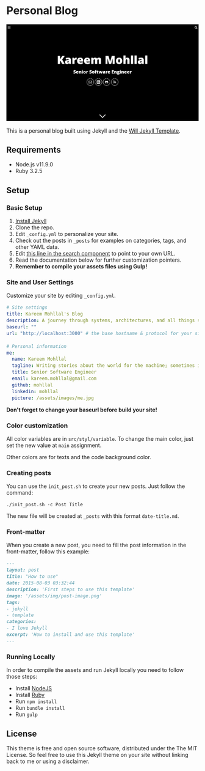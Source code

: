 # Personal Blog

![Screenshot](screenshot.png)

This is a personal blog built using Jekyll and the [Will Jekyll Template](https://github.com/willianjusten/will-jekyll-templat).

## Requirements

- Node.js v11.9.0
- Ruby 3.2.5

## Setup

### Basic Setup

1. [Install Jekyll](http://jekyllrb.com)
2. Clone the repo.
3. Edit `_config.yml` to personalize your site.
4. Check out the posts in `_posts` for examples on categories, tags, and other YAML data.
5. Edit [this line in the search component](https://github.com/mohllal/mohllal.github.io/blob/main/src/js/simpleJekyllSearch.js#L4) to point to your own URL.
6. Read the documentation below for further customization pointers.
7. **Remember to compile your assets files using Gulp!**

### Site and User Settings

Customize your site by editing `_config.yml`.

```yml
# Site settings
title: Kareem Mohllal's Blog
description: A journey through systems, architectures, and all things software engineering.
baseurl: ""
url: "http://localhost:3000" # the base hostname & protocol for your site

# Personal information
me:
  name: Kareem Mohllal
  tagline: Writing stories about the world for the machine; sometimes it understands.
  title: Senior Software Engineer
  email: kareem.mohllal@gmail.com
  github: mohllal
  linkedin: mohllal
  picture: /assets/images/me.jpg
```

**Don't forget to change your baseurl before build your site!**

### Color customization

All color variables are in `src/styl/variable`. To change the main color, just set the new value at `main` assignment.

Other colors are for texts and the code background color.

### Creating posts

You can use the `init_post.sh` to create your new posts. Just follow the command:

```shell
./init_post.sh -c Post Title
```

The new file will be created at `_posts` with this format `date-title.md`.

### Front-matter

When you create a new post, you need to fill the post information in the front-matter, follow this example:

```markdown
---
layout: post
title: "How to use"
date: 2015-08-03 03:32:44
description: 'First steps to use this template'
image: '/assets/img/post-image.png'
tags:
- jekyll
- template
categories:
- I love Jekyll
excerpt: 'How to install and use this template'
---
```

### Running Locally

In order to compile the assets and run Jekyll locally you need to follow those steps:

- Install [NodeJS](https://nodejs.org/)
- Install [Ruby](https://www.ruby-lang.org/en/downloads/)
- Run `npm install`
- Run `bundle install`
- Run `gulp`

## License

This theme is free and open source software, distributed under the The MIT License. So feel free to use this Jekyll theme on your site without linking back to me or using a disclaimer.
